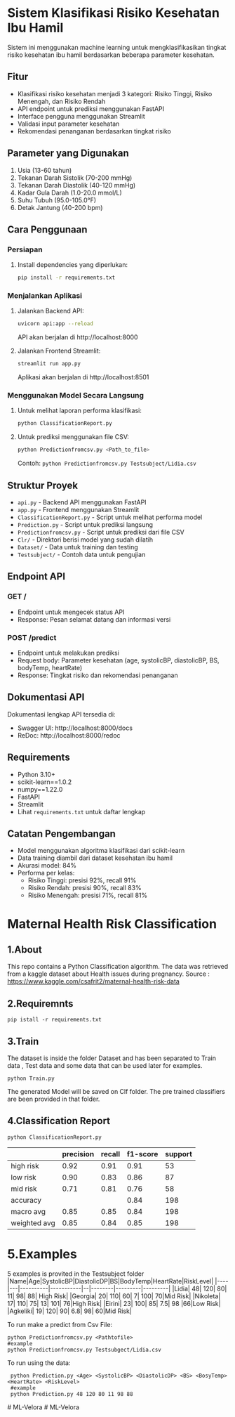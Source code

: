 # Sistem Klasifikasi Risiko Kesehatan Ibu Hamil

Sistem ini menggunakan machine learning untuk mengklasifikasikan tingkat risiko kesehatan ibu hamil berdasarkan beberapa parameter kesehatan.

## Fitur

- Klasifikasi risiko kesehatan menjadi 3 kategori: Risiko Tinggi, Risiko Menengah, dan Risiko Rendah
- API endpoint untuk prediksi menggunakan FastAPI
- Interface pengguna menggunakan Streamlit
- Validasi input parameter kesehatan
- Rekomendasi penanganan berdasarkan tingkat risiko

## Parameter yang Digunakan

1. Usia (13-60 tahun)
2. Tekanan Darah Sistolik (70-200 mmHg)
3. Tekanan Darah Diastolik (40-120 mmHg)
4. Kadar Gula Darah (1.0-20.0 mmol/L)
5. Suhu Tubuh (95.0-105.0°F)
6. Detak Jantung (40-200 bpm)

## Cara Penggunaan

### Persiapan

1. Install dependencies yang diperlukan:
   ```bash
   pip install -r requirements.txt
   ```

### Menjalankan Aplikasi

1. Jalankan Backend API:
   ```bash
   uvicorn api:app --reload
   ```
   API akan berjalan di http://localhost:8000

2. Jalankan Frontend Streamlit:
   ```bash
   streamlit run app.py
   ```
   Aplikasi akan berjalan di http://localhost:8501

### Menggunakan Model Secara Langsung

1. Untuk melihat laporan performa klasifikasi:
   ```bash
   python ClassificationReport.py
   ```

2. Untuk prediksi menggunakan file CSV:
   ```bash
   python Predictionfromcsv.py <Path_to_file>
   ```
   Contoh: `python Predictionfromcsv.py Testsubject/Lidia.csv`

## Struktur Proyek

- `api.py` - Backend API menggunakan FastAPI
- `app.py` - Frontend menggunakan Streamlit
- `ClassificationReport.py` - Script untuk melihat performa model
- `Prediction.py` - Script untuk prediksi langsung
- `Predictionfromcsv.py` - Script untuk prediksi dari file CSV
- `Clr/` - Direktori berisi model yang sudah dilatih
- `Dataset/` - Data untuk training dan testing
- `Testsubject/` - Contoh data untuk pengujian

## Endpoint API

### GET /
- Endpoint untuk mengecek status API
- Response: Pesan selamat datang dan informasi versi

### POST /predict
- Endpoint untuk melakukan prediksi
- Request body: Parameter kesehatan (age, systolicBP, diastolicBP, BS, bodyTemp, heartRate)
- Response: Tingkat risiko dan rekomendasi penanganan

## Dokumentasi API

Dokumentasi lengkap API tersedia di:
- Swagger UI: http://localhost:8000/docs
- ReDoc: http://localhost:8000/redoc

## Requirements

- Python 3.10+
- scikit-learn==1.0.2
- numpy==1.22.0
- FastAPI
- Streamlit
- Lihat `requirements.txt` untuk daftar lengkap

## Catatan Pengembangan

- Model menggunakan algoritma klasifikasi dari scikit-learn
- Data training diambil dari dataset kesehatan ibu hamil
- Akurasi model: 84%
- Performa per kelas:
  - Risiko Tinggi: presisi 92%, recall 91%
  - Risiko Rendah: presisi 90%, recall 83%
  - Risiko Menengah: presisi 71%, recall 81%

# Maternal Health Risk Classification
## 1.About
This repo contains a Python Classification algorithm. The data was retrieved from a kaggle dataset about Health issues during pregnancy.
Source : https://www.kaggle.com/csafrit2/maternal-health-risk-data

## 2.Requiremnts
```
pip istall -r requirements.txt
```
## 3.Train
The dataset is inside the folder Dataset and has been separated to Train data , Test data and some data that can be used later for examples.
 
```
python Train.py
```

The generated Model will be saved on Clf folder. The pre trained classifiers are been provided in that folder.

## 4.Classification Report
```
python ClassificationReport.py
```

  ||            precision  |  recall | f1-score |  support|
  |-|----------------------|---------|----------|---------|
  | high risk     |  0.92  |    0.91  |    0.91   |     53|
   | low risk      | 0.90   |   0.83  |    0.86   |     87|
   | mid risk       |0.71    |  0.81  |    0.76   |     58|
|    accuracy        |      |          |   0.84    |   198|
 |  macro avg      | 0.85     | 0.85  |    0.84   |    198|
|weighted avg       |0.85      |0.84  |    0.85   |    198|

# 5.Examples 
5 examples is provited in the Testsubject folder
|Name|Age|SystolicBP|DiastolicDP|BS|BodyTemp|HeartRate|RiskLevel|
|----|---|----------|-----------|--|--------|---------|---------|
|Lidia|	48|	120|	80|	11|	98|	88| High Risk|
|Georgia|	20|	110|	60|	7|	100|	70|Mid Risk|
|Nikoleta|	17|	110|	75|	13|	101|	76|High Risk|
|Eirini|	23|	100|	85|	7.5|	98	|66|Low Risk|
|Agkeliki|	19|	120|	90|	6.8|	98|	60|Mid Risk|

To run make a predict from Csv File:
```
python Predictionfromcsv.py <Pathtofile>
#example
python Predictionfromcsv.py Testsubgect/Lidia.csv
```
  
 To run using the data:
 ```
  python Prediction.py <Age> <SystolicBP> <DiastolicDP> <BS> <BosyTemp> <HeartRate> <RiskLevel>
  #example
  python Prediction.py 48 120 80 11 98 88
 ```


#   M L - V e l o r a 
 
 #   M L - V e l o r a 
 
 